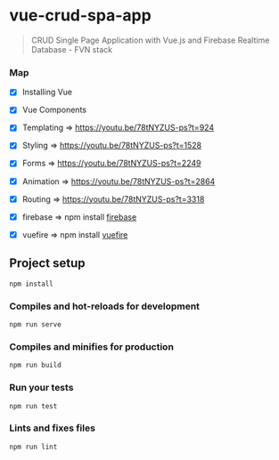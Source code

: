 # vue-crud-spa-app

> CRUD Single Page Application with Vue.js and Firebase Realtime Database - FVN stack

### Map

- [x] Installing Vue
- [x] Vue Components
- [x] Templating => https://youtu.be/78tNYZUS-ps?t=924
- [x] Styling => https://youtu.be/78tNYZUS-ps?t=1528
- [x] Forms => https://youtu.be/78tNYZUS-ps?t=2249
- [x] Animation => https://youtu.be/78tNYZUS-ps?t=2864
- [x] Routing => https://youtu.be/78tNYZUS-ps?t=3318
- [x] firebase => npm install [firebase](https://www.npmjs.com/package/firebase)
- [x] vuefire => npm install [vuefire](https://www.npmjs.com/package/vuefire)


## Project setup
```
npm install
```

### Compiles and hot-reloads for development
```
npm run serve
```

### Compiles and minifies for production
```
npm run build
```

### Run your tests
```
npm run test
```

### Lints and fixes files
```
npm run lint
```
